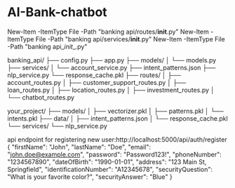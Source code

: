 # AI-Bank-chatbot



New-Item -ItemType File -Path "banking api/routes/__init__.py"
New-Item -ItemType File -Path "banking api/services/__init__.py"
New-Item -ItemType File -Path "banking api\__init__.py"

banking_api/
├── config.py
├── app.py
├── models/
│   └── models.py
├── services/
│   └── account_service.py
├── intent_patterns.json
├── nlp_service.py
└── response_cache.pkl
├── routes/
│   ├── account_routes.py
│   ├── customer_support_routes.py
│   ├── loan_routes.py
│   ├── location_routes.py
│   ├── investment_routes.py
│   └── chatbot_routes.py


your_project/
├── models/
│   ├── vectorizer.pkl
│   ├── patterns.pkl
│   └── intents.pkl
├── data/
│   ├── intent_patterns.json
│   └── response_cache.pkl
└── services/
    └── nlp_service.py




api endpoint for registering new user:http://localhost:5000/api/auth/register
{
    "firstName": "John",
    "lastName": "Doe",
    "email": "john.doe@example.com",
    "password": "Password123!",
    "phoneNumber": "1234567890",
    "dateOfBirth": "1990-01-01",
    "address": "123 Main St, Springfield",
    "identificationNumber": "A12345678",
    "securityQuestion": "What is your favorite color?",
    "securityAnswer": "Blue"
}
